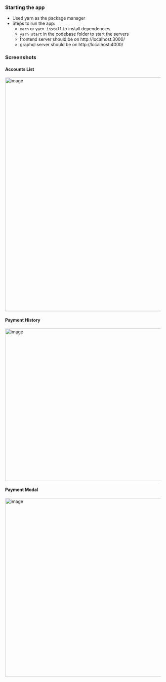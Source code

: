 ### Starting the app

- Used yarn as the package manager
- Steps to run the app:
  - `yarn` or `yarn install` to install dependencies
  - `yarn start` in the codebase folder to start the servers
  - frontend server should be on http://localhost:3000/
  - graphql server should be on http://localhost:4000/


### Screenshots

#### Accounts List

<img width="907" height="754" alt="image" src="https://github.com/user-attachments/assets/092347a5-dd2d-4e3f-850d-0f9c319a74b2" />


#### Payment History

<img width="1007" height="492" alt="image" src="https://github.com/user-attachments/assets/ace36630-ec2d-4b90-a464-dcf891b3bcbd" />


#### Payment Modal

<img width="772" height="576" alt="image" src="https://github.com/user-attachments/assets/6136050d-b889-401e-81bf-a26721bdd2b3" />


